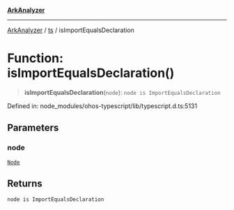 [**ArkAnalyzer**](../../../../README.md)

***

[ArkAnalyzer](../../../../globals.md) / [ts](../README.md) / isImportEqualsDeclaration

# Function: isImportEqualsDeclaration()

> **isImportEqualsDeclaration**(`node`): `node is ImportEqualsDeclaration`

Defined in: node\_modules/ohos-typescript/lib/typescript.d.ts:5131

## Parameters

### node

[`Node`](../interfaces/Node.md)

## Returns

`node is ImportEqualsDeclaration`
